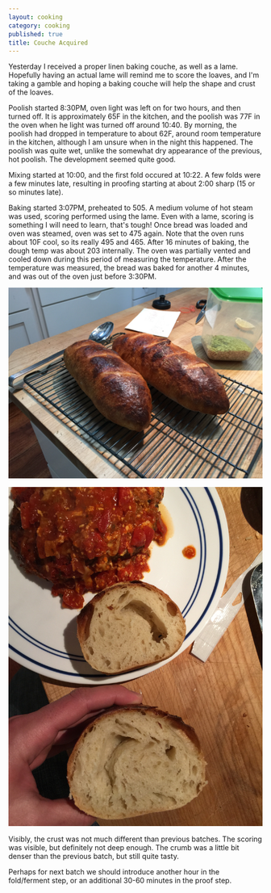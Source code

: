 ```yaml
---
layout: cooking
category: cooking
published: true
title: Couche Acquired
---
```


Yesterday I received a proper linen baking couche, as well as a lame. Hopefully having an actual lame will remind me to score the loaves, and I'm taking a gamble and hoping a baking couche will help the shape and crust of the loaves.

Poolish started 8:30PM, oven light was left on for two hours, and then turned off. It is approximately 65F in the kitchen, and the poolish was 77F in the oven when he light was turned off around 10:40. By morning, the poolish had dropped in temperature to about 62F, around room temperature in the kitchen, although I am unsure when in the night this happened. The poolish was quite wet, unlike the somewhat dry appearance of the previous, hot poolish. The development seemed quite good.

Mixing started at 10:00, and the first fold occured at 10:22. A few folds were a few minutes late, resulting in proofing starting at about 2:00 sharp (15 or so minutes late).

Baking started 3:07PM, preheated to 505. A medium volume of hot steam was used, scoring performed using the lame. Even with a lame, scoring is something I will need to learn, that's tough! Once bread was loaded and oven was steamed, oven was set to 475 again. Note that the oven runs about 10F cool, so its really 495 and 465. After 16 minutes of baking, the dough temp was about 203 internally. The oven was partially vented and cooled down during this period of measuring the temperature. After the temperature was measured, the bread was baked for another 4 minutes, and was out of the oven just before 3:30PM.

![IMG_0147.JPG](/media/images/breads/2015-03-16/IMG_0147.JPG)

![IMG_0150.jpg](/media/images/breads/2015-03-16/IMG_0150.jpg)

Visibly, the crust was not much different than previous batches. The scoring was visible, but definitely not deep enough. The crumb was a little bit denser than the previous batch, but still quite tasty.

Perhaps for next batch we should introduce another hour in the fold/ferment step, or an additional 30-60 minutes in the proof step.
